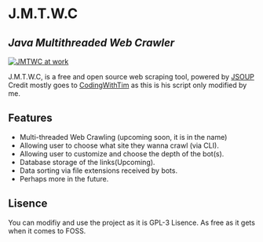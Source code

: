 # J.M.T.W.C
## _Java Multithreaded Web Crawler_
[![JMTWC at work](https://iili.io/4TvVDX.md.png)](https://freeimage.host/i/4TvVDX)


J.M.T.W.C, is a free and open source web scraping tool, powered by [JSOUP](https://jsoup.org/)
Credit mostly goes to [CodingWithTim](https://www.youtube.com/c/CodingWithTim) as this is his script only modified by me.
 
## Features

- Multi-threaded Web Crawling (upcoming soon, it is in the name)
- Allowing user to choose what site they wanna crawl (via CLI).
- Allowing user to customize and choose the depth of the bot(s).
- Database storage of the links(Upcoming).
- Data sorting via file extensions received by bots.
- Perhaps more in the future.

## Lisence
You can modifiy and use the project as it is GPL-3 Lisence. As free as it gets when it comes to FOSS.

